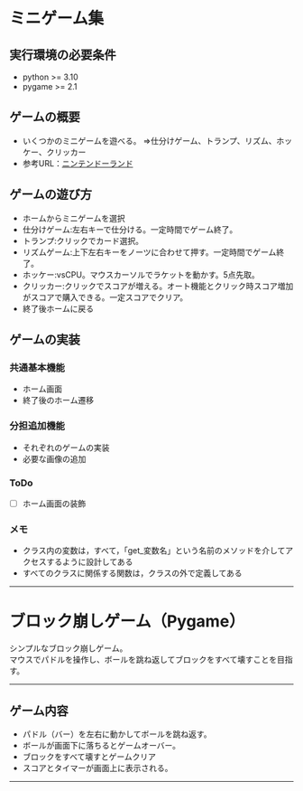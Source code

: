 # ミニゲーム集

## 実行環境の必要条件
* python >= 3.10
* pygame >= 2.1

## ゲームの概要
* いくつかのミニゲームを遊べる。
  ⇒仕分けゲーム、トランプ、リズム、ホッケー、クリッカー
* 参考URL：[ニンテンドーランド](https://www.nintendo.co.jp/wiiu/alcj/index.html)

## ゲームの遊び方
* ホームからミニゲームを選択
* 仕分けゲーム:左右キーで仕分ける。一定時間でゲーム終了。
* トランプ:クリックでカード選択。
* リズムゲーム:上下左右キーをノーツに合わせて押す。一定時間でゲーム終了。
* ホッケー:vsCPU。マウスカーソルでラケットを動かす。5点先取。
* クリッカー:クリックでスコアが増える。オート機能とクリック時スコア増加がスコアで購入できる。一定スコアでクリア。
* 終了後ホームに戻る

## ゲームの実装
### 共通基本機能
* ホーム画面
* 終了後のホーム遷移

### 分担追加機能
* それぞれのゲームの実装
* 必要な画像の追加

### ToDo
- [ ] ホーム画面の装飾

### メモ
* クラス内の変数は，すべて，「get_変数名」という名前のメソッドを介してアクセスするように設計してある
* すべてのクラスに関係する関数は，クラスの外で定義してある

--------------------------------------------------------------------------------------
# ブロック崩しゲーム（Pygame）
シンプルなブロック崩しゲーム。  
マウスでパドルを操作し、ボールを跳ね返してブロックをすべて壊すことを目指す。

---

## ゲーム内容

- パドル（バー）を左右に動かしてボールを跳ね返す。
- ボールが画面下に落ちるとゲームオーバー。
- ブロックをすべて壊すとゲームクリア
- スコアとタイマーが画面上に表示される。

---------------------------------------------------------------------------------------
